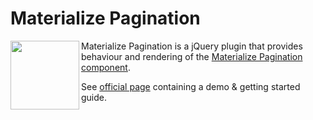 # Materialize Pagination

<p align="left">
  <img src="/../screenshots/screenshot_2.png?raw=true" height="110px" align="left">
</p>

Materialize Pagination is a jQuery plugin that provides behaviour and  rendering of the <a href="http://materializecss.com/pagination.html" target="_blank">Materialize Pagination component</a>.

See <a href="http://mirjamsk.github.io/materialize-pagination/" target="_blank">official page</a> containing a demo & getting started guide.

